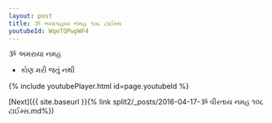 ```yaml
---
layout: post
title: ૐ ભયાપહાય નમહ ૧૦૮ ટાઈમ્સ
youtubeId: WqeTQPwpWF4
---
```

 
 
 ૐ અમરાયા નમહ  
 
 -  કોણ મરી જતું નથી 
 
  
 
  
 
 
 
 
 
 


{% include youtubePlayer.html id=page.youtubeId %}
 
[Next]({{ site.baseurl }}{% link  split2/_posts/2016-04-17-ૐ વીરતાય નમહ ૧૦૮ ટાઈમ્સ.md%})
 
